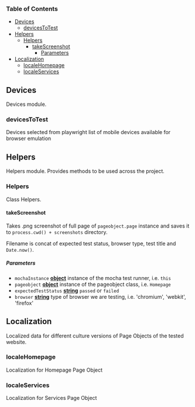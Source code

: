 <!-- Generated by documentation.js. Update this documentation by updating the source code. -->

### Table of Contents

-   [Devices][1]
    -   [devicesToTest][2]
-   [Helpers][3]
    -   [Helpers][4]
        -   [takeScreenshot][5]
            -   [Parameters][6]
-   [Localization][7]
    -   [localeHomepage][8]
    -   [localeServices][9]

## Devices

Devices module.

### devicesToTest

Devices selected from playwright list of mobile devices available for browser emulation

## Helpers

Helpers module.
Provides methods to be used across the project.

### Helpers

Class Helpers.

#### takeScreenshot

Takes .png screenshot of full page of `pageobject.page` instance and saves it
to `process.cwd() + screenshots` directory.

Filename is concat of expected test status, browser type, test title and `Date.now()`.

##### Parameters

-   `mochaInstance` **[object][10]** instance of the mocha test runner, i.e. `this`
-   `pageobject` **[object][10]** instance of the pageobject class, i.e. `Homepage`
-   `expectedTestStatus` **[string][11]** `passed` or `failed`
-   `browser` **[string][11]** type of browser we are testing, i.e. 'chromium', 'webkit', 'firefox'

## Localization

Localized data for different culture versions of Page Objects of the tested website.

### localeHomepage

Localization for Homepage Page Object

### localeServices

Localization for Services Page Object

[1]: #devices

[2]: #devicestotest

[3]: #helpers

[4]: #helpers-1

[5]: #takescreenshot

[6]: #parameters

[7]: #localization

[8]: #localehomepage

[9]: #localeservices

[10]: https://developer.mozilla.org/docs/Web/JavaScript/Reference/Global_Objects/Object

[11]: https://developer.mozilla.org/docs/Web/JavaScript/Reference/Global_Objects/String

